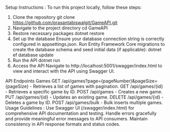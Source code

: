Setup Instructions :
To run this project locally, follow these steps:

1. Clone the repository
git clone https://github.com/prasantabiswalgit/GameAPI.git
2. Navigate to the project directory
cd GameAPI
3. Restore necessary packages
dotnet restore
4. Set up the database
Ensure your database connection string is correctly configured in appsettings.json. Run Entity Framework Core migrations to create the database schema and seed initial data (if applicable):
dotnet ef database update
5. Run the API
dotnet run
6. Access the API
Navigate to http://localhost:5001/swagger/index.html to view and interact with the API using Swagger UI.

API Endpoints
Games
GET /api/games?page={pageNumber}&pageSize={pageSize} - Retrieves a list of games with pagination.
GET /api/games/{id} - Retrieves a specific game by ID.
POST /api/games - Creates a new game.
PUT /api/games/{id} - Updates an existing game.
DELETE /api/games/{id} - Deletes a game by ID.
POST /api/games/bulk - Bulk inserts multiple games.
Usage Guidelines :
Use Swagger UI (/swagger/index.html) for comprehensive API documentation and testing.
Handle errors gracefully and provide meaningful error messages to API consumers.
Maintain consistency in API response formats and status codes.
